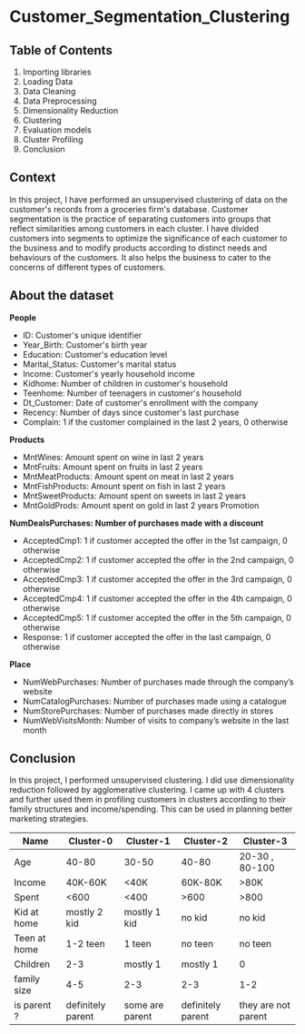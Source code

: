 # Customer_Segmentation_Clustering 

## Table of Contents

1. Importing libraries
2. Loading Data
3. Data Cleaning
4. Data Preprocessing
5. Dimensionality Reduction
6. Clustering
7. Evaluation models
8. Cluster Profiling
9. Conclusion

## Context

In this project, I have performed an unsupervised clustering of data on the customer's records from a groceries firm's database. Customer segmentation is the practice of separating customers into groups that reflect similarities among customers in each cluster. I have divided customers into segments to optimize the significance of each customer to the business and to modify products according to distinct needs and behaviours of the customers. It also helps the business to cater to the concerns of different types of customers.

## About the dataset

**People**

* ID: Customer's unique identifier
* Year_Birth: Customer's birth year
* Education: Customer's education level
* Marital_Status: Customer's marital status
* Income: Customer's yearly household income
* Kidhome: Number of children in customer's household
* Teenhome: Number of teenagers in customer's household
* Dt_Customer: Date of customer's enrollment with the company
* Recency: Number of days since customer's last purchase
* Complain: 1 if the customer complained in the last 2 years, 0 otherwise

**Products**

* MntWines: Amount spent on wine in last 2 years
* MntFruits: Amount spent on fruits in last 2 years
* MntMeatProducts: Amount spent on meat in last 2 years
* MntFishProducts: Amount spent on fish in last 2 years
* MntSweetProducts: Amount spent on sweets in last 2 years
* MntGoldProds: Amount spent on gold in last 2 years
Promotion


**NumDealsPurchases: Number of purchases made with a discount**

* AcceptedCmp1: 1 if customer accepted the offer in the 1st campaign, 0 otherwise
* AcceptedCmp2: 1 if customer accepted the offer in the 2nd campaign, 0 otherwise
* AcceptedCmp3: 1 if customer accepted the offer in the 3rd campaign, 0 otherwise
* AcceptedCmp4: 1 if customer accepted the offer in the 4th campaign, 0 otherwise
* AcceptedCmp5: 1 if customer accepted the offer in the 5th campaign, 0 otherwise
* Response: 1 if customer accepted the offer in the last campaign, 0 otherwise

**Place**

* NumWebPurchases: Number of purchases made through the company’s website
* NumCatalogPurchases: Number of purchases made using a catalogue
* NumStorePurchases: Number of purchases made directly in stores
* NumWebVisitsMonth: Number of visits to company’s website in the last month

## Conclusion

In this project, I performed unsupervised clustering. I did use dimensionality reduction followed by agglomerative clustering. I came up with 4 clusters and further used them in profiling customers in clusters according to their family structures and income/spending. This can be used in planning better marketing strategies.

| Name   |Cluster-0   |Cluster-1   |Cluster-2   |Cluster-3  |
|--------|------------|------------|------------|-----------|
|   Age  |   40-80    |    30-50   |   40-80    |20-30 , 80-100|
|Income  |  40K-60K   |   <40K     |  60K-80K   |   >80K    |
| Spent  |   <600     |   <400     |    >600    |   >800    |
| Kid at home | mostly 2 kid | mostly 1 kid | no kid |no kid |
|Teen at home |  1-2 teen    |   1 teen     | no teen|no teen|
|  Children   |      2-3     |   mostly 1   | mostly 1 |  0  |
| family size |      4-5     |      2-3     | 2-3    |  1-2  |
| is parent ? | definitely parent | some are parent | definitely parent |  they are not parent  |
